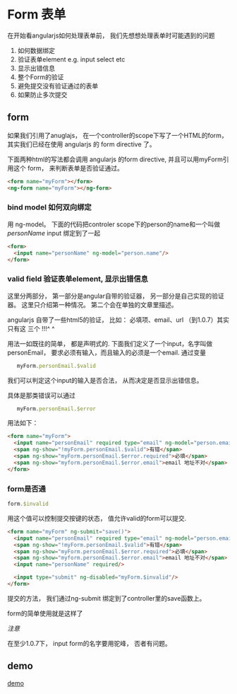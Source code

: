 # Form 表单

在开始看angularjs如何处理表单前， 我们先想想处理表单时可能遇到的问题

1. 如何数据绑定
1. 验证表单element e.g. input select etc
1. 显示出错信息
1. 整个Form的验证
1. 避免提交没有验证通过的表单
1. 如果防止多次提交

## form

如果我们引用了anuglajs， 在一个controller的scope下写了一个HTML的form，
其实我们已经在使用 angularjs 的 form directive 了。

下面两种html的写法都会调用 angularjs 的form directive, 并且可以用myForm引用这个
form， 来判断表单是否验证通过。

```html
<form name="myForm"></form>
<ng-form name="myForm"></ng-form>
```

### bind model 如何双向绑定

用 ng-model。 下面的代码把controler scope下的person的name和一个叫做 _personName_
input 绑定到了一起


```html
<form>
  <input name="personName" ng-model="person.name"/>
</form>

```

### valid field 验证表单element, 显示出错信息

 这里分两部分， 第一部分是angular自带的验证器， 另一部分是自己实现的验证器。
 这里只介绍第一种情况。 第二个会在单独的文章里描述。

 angularjs 自带了一些html5的验证， 比如： 必填项、email、url （到1.0.7）其实只有这
 三个 !!!^ ^

 用法一如既往的简单， 都是声明式的. 下面我们定义了一个input，名字叫做 personEmail，
 要求必须有输入，而且输入的必须是一个email. 通过变量
 ```js
    myForm.personEmail.$valid
 ```
 我们可以判定这个input的输入是否合法， 从而决定是否显示出错信息。

 具体是那类错误可以通过
 ```js
    myForm.personEmail.$error
 ```
 用法如下：
 


```html
<form name="myForm">
  <input name="personEmail" required type="email" ng-model="person.email"/>
  <span ng-show="!myForm.personEmail.$valid">有错</span>
  <span ng-show="myForm.personEmail.$error.required">必填</span>
  <span ng-show="myform.personEmail.$error.email">email 地址不对</span>
</form>
```

### form是否通


```js
form.$invalid
```

用这个值可以控制提交按键的状态， 值允许valid的form可以提交.

```html
<form name="myForm" ng-submit="save()">
  <input name="personEmail" required type="email" ng-model="person.email"/>
  <span ng-show="!myForm.personEmail.$valid">有错</span>
  <span ng-show="myForm.personEmail.$error.required">必填</span>
  <span ng-show="myform.personEmail.$error.email">email 地址不对</span>
  <input name="personName" required/>

  <input type="submit" ng-disabled="myForm.$invalid"/>
</form>

```

提交的方法， 我们通过ng-submit 绑定到了controller里的save函数上。


form的简单使用就是这样了

*注意*

在至少1.0.7下， input form的名字要用驼峰， 否者有问题。

## demo

[demo](http://plnkr.co/wWi2nmAZuss3AAoSQsyN)
